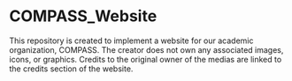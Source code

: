 # COMPASS_Website
This repository is created to implement a website for our academic organization, COMPASS.
The creator does not own any associated images, icons, or graphics. 
Credits to the original owner of the medias are linked to the credits section of the website. 

